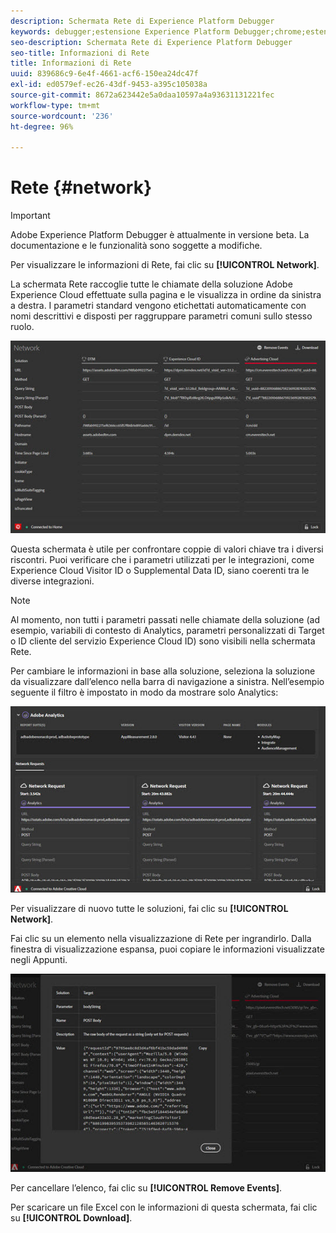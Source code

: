 ```yaml
---
description: Schermata Rete di Experience Platform Debugger
keywords: debugger;estensione Experience Platform Debugger;chrome;estensione;rete;informazioni
seo-description: Schermata Rete di Experience Platform Debugger
seo-title: Informazioni di Rete
title: Informazioni di Rete
uuid: 839686c9-6e4f-4661-acf6-150ea24dc47f
exl-id: ed0579ef-ec26-43df-9453-a395c105038a
source-git-commit: 8672a623442e5a0daa10597a4a93631131221fec
workflow-type: tm+mt
source-wordcount: '236'
ht-degree: 96%

---
```


# Rete {#network}

>[!IMPORTANT]
>
>Adobe Experience Platform Debugger è attualmente in versione beta. La documentazione e le funzionalità sono soggette a modifiche.

Per visualizzare le informazioni di Rete, fai clic su **[!UICONTROL Network]**.

La schermata Rete raccoglie tutte le chiamate della soluzione Adobe Experience Cloud effettuate sulla pagina e le visualizza in ordine da sinistra a destra. I parametri standard vengono etichettati automaticamente con nomi descrittivi e disposti per raggruppare parametri comuni sullo stesso ruolo.

![](assets/network.jpg)

Questa schermata è utile per confrontare coppie di valori chiave tra i diversi riscontri. Puoi verificare che i parametri utilizzati per le integrazioni, come Experience Cloud Visitor ID o Supplemental Data ID, siano coerenti tra le diverse integrazioni.

>[!NOTE]
>
>Al momento, non tutti i parametri passati nelle chiamate della soluzione (ad esempio, variabili di contesto di Analytics, parametri personalizzati di Target o ID cliente del servizio Experience Cloud ID) sono visibili nella schermata Rete.

Per cambiare le informazioni in base alla soluzione, seleziona la soluzione da visualizzare dall’elenco nella barra di navigazione a sinistra. Nell’esempio seguente il filtro è impostato in modo da mostrare solo Analytics:

![](assets/network-analytics.jpg)

Per visualizzare di nuovo tutte le soluzioni, fai clic su **[!UICONTROL Network]**.

Fai clic su un elemento nella visualizzazione di Rete per ingrandirlo. Dalla finestra di visualizzazione espansa, puoi copiare le informazioni visualizzate negli Appunti.

![](assets/network-expand.jpg)

<!--Use the icon at the top of each column to copy the server call URL to your clipboard, where you can paste it into another document for reference or debugging purposes.

![](assets/copy.jpg)-->

Per cancellare l’elenco, fai clic su **[!UICONTROL Remove Events]**.

Per scaricare un file Excel con le informazioni di questa schermata, fai clic su **[!UICONTROL Download]**.
